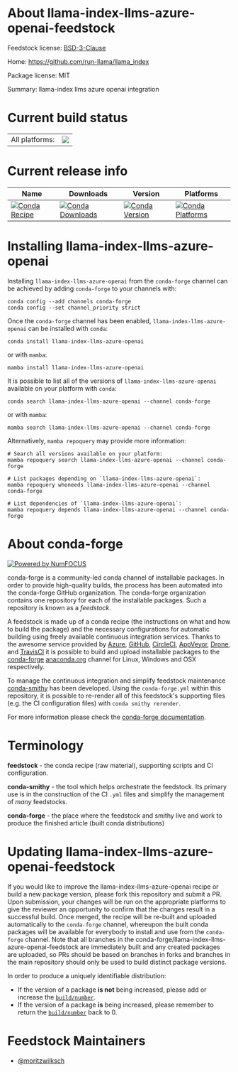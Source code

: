 About llama-index-llms-azure-openai-feedstock
=============================================

Feedstock license: [BSD-3-Clause](https://github.com/conda-forge/llama-index-llms-azure-openai-feedstock/blob/main/LICENSE.txt)

Home: https://github.com/run-llama/llama_index

Package license: MIT

Summary: llama-index llms azure openai integration

Current build status
====================


<table><tr><td>All platforms:</td>
    <td>
      <a href="https://dev.azure.com/conda-forge/feedstock-builds/_build/latest?definitionId=24885&branchName=main">
        <img src="https://dev.azure.com/conda-forge/feedstock-builds/_apis/build/status/llama-index-llms-azure-openai-feedstock?branchName=main">
      </a>
    </td>
  </tr>
</table>

Current release info
====================

| Name | Downloads | Version | Platforms |
| --- | --- | --- | --- |
| [![Conda Recipe](https://img.shields.io/badge/recipe-llama--index--llms--azure--openai-green.svg)](https://anaconda.org/conda-forge/llama-index-llms-azure-openai) | [![Conda Downloads](https://img.shields.io/conda/dn/conda-forge/llama-index-llms-azure-openai.svg)](https://anaconda.org/conda-forge/llama-index-llms-azure-openai) | [![Conda Version](https://img.shields.io/conda/vn/conda-forge/llama-index-llms-azure-openai.svg)](https://anaconda.org/conda-forge/llama-index-llms-azure-openai) | [![Conda Platforms](https://img.shields.io/conda/pn/conda-forge/llama-index-llms-azure-openai.svg)](https://anaconda.org/conda-forge/llama-index-llms-azure-openai) |

Installing llama-index-llms-azure-openai
========================================

Installing `llama-index-llms-azure-openai` from the `conda-forge` channel can be achieved by adding `conda-forge` to your channels with:

```
conda config --add channels conda-forge
conda config --set channel_priority strict
```

Once the `conda-forge` channel has been enabled, `llama-index-llms-azure-openai` can be installed with `conda`:

```
conda install llama-index-llms-azure-openai
```

or with `mamba`:

```
mamba install llama-index-llms-azure-openai
```

It is possible to list all of the versions of `llama-index-llms-azure-openai` available on your platform with `conda`:

```
conda search llama-index-llms-azure-openai --channel conda-forge
```

or with `mamba`:

```
mamba search llama-index-llms-azure-openai --channel conda-forge
```

Alternatively, `mamba repoquery` may provide more information:

```
# Search all versions available on your platform:
mamba repoquery search llama-index-llms-azure-openai --channel conda-forge

# List packages depending on `llama-index-llms-azure-openai`:
mamba repoquery whoneeds llama-index-llms-azure-openai --channel conda-forge

# List dependencies of `llama-index-llms-azure-openai`:
mamba repoquery depends llama-index-llms-azure-openai --channel conda-forge
```


About conda-forge
=================

[![Powered by
NumFOCUS](https://img.shields.io/badge/powered%20by-NumFOCUS-orange.svg?style=flat&colorA=E1523D&colorB=007D8A)](https://numfocus.org)

conda-forge is a community-led conda channel of installable packages.
In order to provide high-quality builds, the process has been automated into the
conda-forge GitHub organization. The conda-forge organization contains one repository
for each of the installable packages. Such a repository is known as a *feedstock*.

A feedstock is made up of a conda recipe (the instructions on what and how to build
the package) and the necessary configurations for automatic building using freely
available continuous integration services. Thanks to the awesome service provided by
[Azure](https://azure.microsoft.com/en-us/services/devops/), [GitHub](https://github.com/),
[CircleCI](https://circleci.com/), [AppVeyor](https://www.appveyor.com/),
[Drone](https://cloud.drone.io/welcome), and [TravisCI](https://travis-ci.com/)
it is possible to build and upload installable packages to the
[conda-forge](https://anaconda.org/conda-forge) [anaconda.org](https://anaconda.org/)
channel for Linux, Windows and OSX respectively.

To manage the continuous integration and simplify feedstock maintenance
[conda-smithy](https://github.com/conda-forge/conda-smithy) has been developed.
Using the ``conda-forge.yml`` within this repository, it is possible to re-render all of
this feedstock's supporting files (e.g. the CI configuration files) with ``conda smithy rerender``.

For more information please check the [conda-forge documentation](https://conda-forge.org/docs/).

Terminology
===========

**feedstock** - the conda recipe (raw material), supporting scripts and CI configuration.

**conda-smithy** - the tool which helps orchestrate the feedstock.
                   Its primary use is in the construction of the CI ``.yml`` files
                   and simplify the management of *many* feedstocks.

**conda-forge** - the place where the feedstock and smithy live and work to
                  produce the finished article (built conda distributions)


Updating llama-index-llms-azure-openai-feedstock
================================================

If you would like to improve the llama-index-llms-azure-openai recipe or build a new
package version, please fork this repository and submit a PR. Upon submission,
your changes will be run on the appropriate platforms to give the reviewer an
opportunity to confirm that the changes result in a successful build. Once
merged, the recipe will be re-built and uploaded automatically to the
`conda-forge` channel, whereupon the built conda packages will be available for
everybody to install and use from the `conda-forge` channel.
Note that all branches in the conda-forge/llama-index-llms-azure-openai-feedstock are
immediately built and any created packages are uploaded, so PRs should be based
on branches in forks and branches in the main repository should only be used to
build distinct package versions.

In order to produce a uniquely identifiable distribution:
 * If the version of a package **is not** being increased, please add or increase
   the [``build/number``](https://docs.conda.io/projects/conda-build/en/latest/resources/define-metadata.html#build-number-and-string).
 * If the version of a package **is** being increased, please remember to return
   the [``build/number``](https://docs.conda.io/projects/conda-build/en/latest/resources/define-metadata.html#build-number-and-string)
   back to 0.

Feedstock Maintainers
=====================

* [@moritzwilksch](https://github.com/moritzwilksch/)

